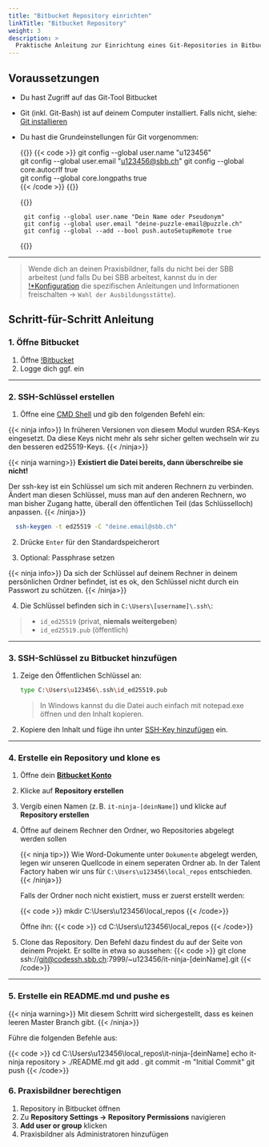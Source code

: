 ```yaml
---
title: "Bitbucket Repository einrichten"
linkTitle: "Bitbucket Repository"
weight: 3
description: >
  Praktische Anleitung zur Einrichtung eines Git-Repositories in Bitbucket
---
```


## Voraussetzungen

- Du hast Zugriff auf das Git-Tool Bitbucket
- Git (inkl. Git-Bash) ist auf deinem Computer installiert. Falls nicht, siehe:
  [Git installieren](../../../../99_shared/collaboration/source-repositories/git/01_grundwissen/02_git-install)
- Du hast die Grundeinstellungen für Git vorgenommen:

  {{<sbb raw="true">}}
  {{< code >}}
  git config --global user.name "u123456"  
   git config --global user.email "u123456@sbb.ch"
  git config --global core.autocrlf true  
   git config --global core.longpaths true  
   {{< /code >}}
  {{</sbb>}}

  {{<puzzle raw="true">}}

  ```shell
   git config --global user.name "Dein Name oder Pseudonym"
   git config --global user.email "deine-puzzle-email@puzzle.ch"
   git config --global --add --bool push.autoSetupRemote true
  ```

  {{</puzzle>}}

---

> Wende dich an deinen Praxisbildner, falls du nicht bei der SBB arbeitest (und falls Du bei SBB arbeitest, kannst du in
> der [!\*Konfiguration](../../../../../config#apprenticeshipprovider) die spezifischen Anleitungen und Informationen
> freischalten -> `Wahl der Ausbildungsstätte`).

## Schritt-für-Schritt Anleitung

### 1. Öffne Bitbucket

1. Öffne [!Bitbucket](https://code.sbb.ch/)
2. Logge dich ggf. ein

---

### 2. SSH-Schlüssel erstellen

1. Öffne eine [CMD Shell](../../../shell/cmd/) und gib den folgenden Befehl ein:

{{< ninja info>}}
In früheren Versionen von diesem Modul wurden RSA-Keys eingesetzt. Da diese Keys nicht mehr als sehr sicher gelten
wechseln wir zu den besseren ed25519-Keys.
{{< /ninja>}}

{{< ninja warning>}}
**Existiert die Datei bereits, dann überschreibe sie nicht!**

Der ssh-key ist ein Schlüssel um sich mit anderen Rechnern zu verbinden. Ändert man diesen Schlüssel, muss man auf den
anderen Rechnern, wo man bisher Zugang hatte, überall den öffentlichen Teil (das Schlüsselloch) anpassen.
{{< /ninja>}}

```bash
  ssh-keygen -t ed25519 -C "deine.email@sbb.ch"
```

2. Drücke `Enter` für den Standardspeicherort

3. Optional: Passphrase setzen

{{< ninja info>}}
Da sich der Schlüssel auf deinem Rechner in deinem persönlichen Ordner befindet, ist es ok, den Schlüssel nicht durch
ein Passwort zu schützen.
{{< /ninja>}}

4. Die Schlüssel befinden sich in `C:\Users\[username]\.ssh\`:

> - `id_ed25519` (privat, **niemals weitergeben**)
> - `id_ed25519.pub` (öffentlich)

---

### 3. SSH-Schlüssel zu Bitbucket hinzufügen

1. Zeige den Öffentlichen Schlüssel an:

   ```bash
   type C:\Users\u123456\.ssh\id_ed25519.pub
   ```

   > In Windows kannst du die Datei auch einfach mit notepad.exe öffnen und den Inhalt kopieren.

2. Kopiere den Inhalt und füge ihn unter [SSH-Key hinzufügen](https://code.sbb.ch/plugins/servlet/ssh/account/keys) ein.

---

### 4. Erstelle ein Repository und klone es

1. Öffne dein **[Bitbucket Konto](https://code.sbb.ch/profile)**
2. Klicke auf **Repository erstellen**
3. Vergib einen Namen (z. B. `it-ninja-[deinName]`) und klicke auf **Repository erstellen**

4. Öffne auf deinem Rechner den Ordner, wo Repositories abgelegt werden sollen

   {{< ninja tip>}}
   Wie Word-Dokumente unter `Dokumente` abgelegt werden, legen wir unseren Quellcode in einem seperaten Ordner ab. In
   der Talent Factory haben wir uns für `C:\Users\u123456\local_repos` entschieden.
   {{< /ninja>}}

   Falls der Ordner noch nicht existiert, muss er zuerst erstellt werden:

   {{< code >}}
   mkdir C:\Users\u123456\local_repos
   {{< /code>}}

   Öffne ihn:
   {{< code >}}
   cd C:\Users\u123456\local_repos
   {{< /code>}}

5. Clone das Repository. Den Befehl dazu findest du auf der Seite von deinem Projekt. Er sollte in etwa so aussehen:
   {{< code >}}
   git clone ssh://git@codessh.sbb.ch:7999/~u123456/it-ninja-[deinName].git
   {{< /code>}}

---

### 5. Erstelle ein README.md und pushe es

{{< ninja warning>}}
Mit diesem Schritt wird sichergestellt, dass es keinen leeren Master Branch gibt.
{{< /ninja>}}

Führe die folgenden Befehle aus:

{{< code >}}
cd C:\Users\u123456\local_repos\it-ninja-[deinName]
echo it-ninja repository > ./README.md
git add .
git commit -m "Initial Commit"
git push
{{< /code>}}

### 6. Praxisbildner berechtigen

1. Repository in Bitbucket öffnen
2. Zu **Repository Settings → Repository Permissions** navigieren
3. **Add user or group** klicken
4. Praxisbildner als Administratoren hinzufügen
